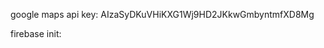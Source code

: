 google maps api key: AIzaSyDKuVHiKXG1Wj9HD2JKkwGmbyntmfXD8Mg


firebase init:
<script src="https://www.gstatic.com/firebasejs/4.12.1/firebase.js"></script>
<script>
  // Initialize Firebase
  var config = {
    apiKey: "AIzaSyDHwZqvulvp_MbrSBxHDe3jjR1VF1PqCwo",
    authDomain: "memory-map-3b3c8.firebaseapp.com",
    databaseURL: "https://memory-map-3b3c8.firebaseio.com",
    projectId: "memory-map-3b3c8",
    storageBucket: "memory-map-3b3c8.appspot.com",
    messagingSenderId: "784730700070"
  };
  firebase.initializeApp(config);
</script>



